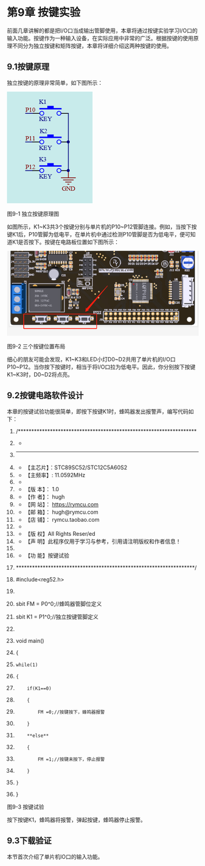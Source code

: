 #  第9章 按键实验

前面几章讲解的都是把I/O口当成输出管脚使用，本章将通过按键实验学习I/O口的输入功能。按键作为一种输入设备，在实际应用中非常的广泛。根据按键的使用原理不同分为独立按键和矩阵按键，本章将详细介绍这两种按键的使用。

## 9.1按键原理

独立按键的原理非常简单，如下图所示：

![](../media/image99.png)  

图9-1 独立按键原理图

如图所示，K1\~K3共3个按键分别与单片机的P10\~P12管脚连接。例如，当按下按键K1后，P10管脚为低电平，在单片机中通过检测P10管脚是否为低电平，便可知道K1是否按下。按键在电路板位置如下图所示：

![](../media/image100.png)  

图9-2 三个按键位置布局

细心的朋友可能会发现，K1\~K3和LED小灯D0\~D2共用了单片机的I/O口P10\~P12。当你按下按键时，相当于将I/O口拉为低电平。因此，你分别按下按键K1\~K3时，D0\~D2将点亮。

## 9.2按键电路软件设计

本章的按键试验功能很简单，即按下按键K1时，蜂鸣器发出报警声，编写代码如下：

1.  /*******************************************************************

2.  *

3.  * ******************************************************************

4.  * 【主芯片】：STC89SC52/STC12C5A60S2

5.  * 【主频率】: 11.0592MHz

6.  *

7.  * 【版  本】： 1.0

8.  * 【作  者】： hugh

9.  * 【网  站】： https://rymcu.com

10. * 【邮  箱】： hugh\@rymcu.com

11. * 【店  铺】： rymcu.taobao.com

12. *

13. * 【版  权】All Rights Reser/ed

14. * 【声  明】此程序仅用于学习与参考，引用请注明版权和作者信息！

15.           

16. * 【功  能】按键试验

17. *******************************************************************/

18. #include<reg52.h>  

19.   

20. sbit FM = P0^0;//蜂鸣器管脚位定义

21. sbit K1 = P1^0;//独立按键管脚定义

22.   

23. void main()

24. {

25.     while(1)

26.     {

27.         if(K1==0)

28.         {

29.             FM =0;//按键按下，蜂鸣器报警

30.         }

31.         **else**

32.         {

33.             FM =1;//按键未按下，停止报警

34.         }

35.     }

36. }

图9-3 按键试验

按下按键K1，蜂鸣器将报警，弹起按键，蜂鸣器停止报警。

## 9.3下载验证

本节首次介绍了单片机IO口的输入功能。
